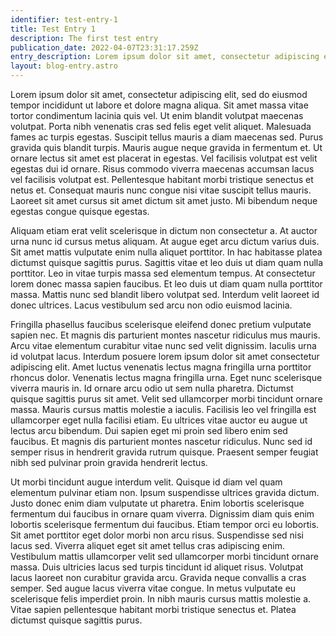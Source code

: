 ```yaml
---
identifier: test-entry-1
title: Test Entry 1
description: The first test entry
publication_date: 2022-04-07T23:31:17.259Z
entry_description: Lorem ipsum dolor sit amet, consectetur adipiscing elit.
layout: blog-entry.astro
---
```

Lorem ipsum dolor sit amet, consectetur adipiscing elit, sed do eiusmod tempor incididunt ut labore et dolore magna aliqua. Sit amet massa vitae tortor condimentum lacinia quis vel. Ut enim blandit volutpat maecenas volutpat. Porta nibh venenatis cras sed felis eget velit aliquet. Malesuada fames ac turpis egestas. Suscipit tellus mauris a diam maecenas sed. Purus gravida quis blandit turpis. Mauris augue neque gravida in fermentum et. Ut ornare lectus sit amet est placerat in egestas. Vel facilisis volutpat est velit egestas dui id ornare. Risus commodo viverra maecenas accumsan lacus vel facilisis volutpat est. Pellentesque habitant morbi tristique senectus et netus et. Consequat mauris nunc congue nisi vitae suscipit tellus mauris. Laoreet sit amet cursus sit amet dictum sit amet justo. Mi bibendum neque egestas congue quisque egestas.

Aliquam etiam erat velit scelerisque in dictum non consectetur a. At auctor urna nunc id cursus metus aliquam. At augue eget arcu dictum varius duis. Sit amet mattis vulputate enim nulla aliquet porttitor. In hac habitasse platea dictumst quisque sagittis purus. Sagittis vitae et leo duis ut diam quam nulla porttitor. Leo in vitae turpis massa sed elementum tempus. At consectetur lorem donec massa sapien faucibus. Et leo duis ut diam quam nulla porttitor massa. Mattis nunc sed blandit libero volutpat sed. Interdum velit laoreet id donec ultrices. Lacus vestibulum sed arcu non odio euismod lacinia.

Fringilla phasellus faucibus scelerisque eleifend donec pretium vulputate sapien nec. Et magnis dis parturient montes nascetur ridiculus mus mauris. Arcu vitae elementum curabitur vitae nunc sed velit dignissim. Iaculis urna id volutpat lacus. Interdum posuere lorem ipsum dolor sit amet consectetur adipiscing elit. Amet luctus venenatis lectus magna fringilla urna porttitor rhoncus dolor. Venenatis lectus magna fringilla urna. Eget nunc scelerisque viverra mauris in. Id ornare arcu odio ut sem nulla pharetra. Dictumst quisque sagittis purus sit amet. Velit sed ullamcorper morbi tincidunt ornare massa. Mauris cursus mattis molestie a iaculis. Facilisis leo vel fringilla est ullamcorper eget nulla facilisi etiam. Eu ultrices vitae auctor eu augue ut lectus arcu bibendum. Dui sapien eget mi proin sed libero enim sed faucibus. Et magnis dis parturient montes nascetur ridiculus. Nunc sed id semper risus in hendrerit gravida rutrum quisque. Praesent semper feugiat nibh sed pulvinar proin gravida hendrerit lectus.

Ut morbi tincidunt augue interdum velit. Quisque id diam vel quam elementum pulvinar etiam non. Ipsum suspendisse ultrices gravida dictum. Justo donec enim diam vulputate ut pharetra. Enim lobortis scelerisque fermentum dui faucibus in ornare quam viverra. Dignissim diam quis enim lobortis scelerisque fermentum dui faucibus. Etiam tempor orci eu lobortis. Sit amet porttitor eget dolor morbi non arcu risus. Suspendisse sed nisi lacus sed. Viverra aliquet eget sit amet tellus cras adipiscing enim. Vestibulum mattis ullamcorper velit sed ullamcorper morbi tincidunt ornare massa. Duis ultricies lacus sed turpis tincidunt id aliquet risus. Volutpat lacus laoreet non curabitur gravida arcu. Gravida neque convallis a cras semper. Sed augue lacus viverra vitae congue. In metus vulputate eu scelerisque felis imperdiet proin. In nibh mauris cursus mattis molestie a. Vitae sapien pellentesque habitant morbi tristique senectus et. Platea dictumst quisque sagittis purus.